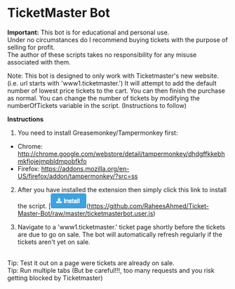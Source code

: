 # TicketMaster Bot

**Important:** 
This bot is for educational and personal use.  
Under no circumstances do I recommend buying tickets with the purpose of selling for profit.  
The author of these scripts takes no responsibility for any misuse associated with them.

Note: This bot is designed to only work with Ticketmaster's new website. (i.e. url starts with 'www1.ticketmaster.')
It will attempt to add the default number of lowest price tickets to the cart. You can then finish the purchase as normal.
You can change the number of tickets by modifying the numberOfTickets variable in the script. (Instructions to follow)


**Instructions**

1) You need to install Greasemonkey/Tampermonkey first:
* Chrome: http://chrome.google.com/webstore/detail/tampermonkey/dhdgffkkebhmkfjojejmpbldmpobfkfo
* Firefox: https://addons.mozilla.org/en-US/firefox/addon/tampermonkey/?src=ss  

2) After you have installed the extension then simply click this link to install the script.
[![Install TicketMaster Bot](https://github.com/RaheesAhmed/Ticket-Master-Bot/raw/master/resources/install.png)(https://github.com/RaheesAhmed/Ticket-Master-Bot/raw/master/ticketmasterbot.user.js)



4) Navigate to a 'www1.ticketmaster.' ticket page shortly before the tickets are due to go on sale.
The bot will automatically refresh regularly if the tickets aren't yet on sale.  

<br>
Tip: Test it out on a page were tickets are already on sale. <br>
Tip: Run multiple tabs (But be careful!!!, too many requests and you risk getting blocked by Ticketmaster)

